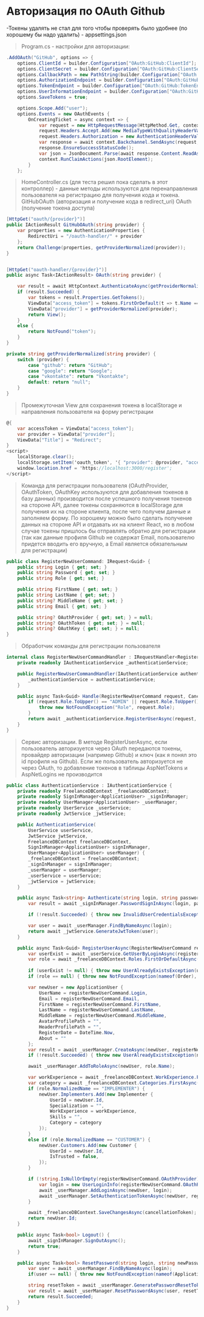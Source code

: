 # Авторизация по OAuth Github
-Токены удалять не стал для того чтобы проверять было удобнее (по хорошему бы надо удалить) - appsettings.json
> Program.cs - настройки для авторизации:
``` C#
.AddOAuth("GitHub", options => {
    options.ClientId = builder.Configuration["OAuth:GitHub:ClientId"];
    options.ClientSecret = builder.Configuration["OAuth:GitHub:ClientSecret"];
    options.CallbackPath = new PathString(builder.Configuration["OAuth:GitHub:CallbackURL"]); 
    options.AuthorizationEndpoint = builder.Configuration["OAuth:GitHub:AuthorizationEndpoint"];
    options.TokenEndpoint = builder.Configuration["OAuth:GitHub:TokenEndpoint"];
    options.UserInformationEndpoint = builder.Configuration["OAuth:GitHub:UserInfoEndpoint"];
    options.SaveTokens = true;

    options.Scope.Add("user");
    options.Events = new OAuthEvents {
        OnCreatingTicket = async context => {
            var request = new HttpRequestMessage(HttpMethod.Get, context.Options.UserInformationEndpoint);
            request.Headers.Accept.Add(new MediaTypeWithQualityHeaderValue("application/json"));
            request.Headers.Authorization = new AuthenticationHeaderValue("Bearer", context.AccessToken);
            var response = await context.Backchannel.SendAsync(request, HttpCompletionOption.ResponseHeadersRead, context.HttpContext.RequestAborted);
            response.EnsureSuccessStatusCode();
            var json = JsonDocument.Parse(await response.Content.ReadAsStringAsync());
            context.RunClaimActions(json.RootElement);
        }
    };

```
>HomeController.cs (для теста решил пока сделать в этот контроллер) - данные методы используются для перенаправления пользователя на регистрацию для получения кода и токена. GitHubOAuth (авторизация и получение кода в redirect_uri) OAuth (получение токена доступа)
``` C# 
[HttpGet("oauth/{provider}")]
public IActionResult GitHubOAuth(string provider) {
    var properties = new AuthenticationProperties {
        RedirectUri = "/oauth-handler/" + provider
    };
    return Challenge(properties, getProviderNormalized(provider));
}


[HttpGet("oauth-handler/{provider}")]
public async Task<IActionResult> OAuth(string provider) {

    var result = await HttpContext.AuthenticateAsync(getProviderNormalized(provider));
    if (result.Succeeded) {
        var tokens = result.Properties.GetTokens();
        ViewData["access_token"] = tokens.FirstOrDefault(t => t.Name == "access_token")?.Value;
        ViewData["provider"] = getProviderNormalized(provider);
        return View();
    }
    else {
        return NotFound("token");
    }
}

private string getProviderNormalized(string provider) { 
    switch (provider) {
        case "github": return "GitHub";
        case "google": return "Google";
        case "vkontakte": return "Vkontakte";
        default: return "null";
    }
}

```
>Промежуточная View для сохранения токена в localStorage и направления пользователя на форму регистрации
``` C# 
@{
    var accessToken = ViewData["access_token"];
    var provider = ViewData["provider"];
    ViewData["Title"] = "Redirect";
}
<script>
    localStorage.clear();
    localStorage.setItem('oauth_token', '{ "provider": @provider, "access_token": "@accessToken" }');
    window.location.href = 'https://localhost:3000/register';
</script>

```

> Команда для регистрации пользователя (OAuthProvider, OAuthToken, OAuthKey используются для добавления токенов в базу данных)
> производится после успешного получения токенов на стороне API, далее токены сохраняются в localStorage для получения их на стороне клиента, после чего получем данные и заполняем форму.
> По хорошему можно было сделать получение данных на стороне API и отдавать их на клиент React, но в любом случае токены пришлось бы отправлять обратно для регистрации (так как данные профиля Github не содержат Email, пользователю придется вводить его вручную, а Email является обязательным для регистрации)
``` C#
public class RegisterNewUserCommand: IRequest<Guid> {
    public string Login { get; set; }
    public string Password { get; set; }
    public string Role { get; set; }

    public string FirstName { get; set; }
    public string LastName { get; set; }
    public string? MiddleName { get; set; }
    public string Email { get; set; }

    public string? OAuthProvider { get; set; } = null;
    public string? OAuthToken { get; set; } = null;
    public string? OAuthKey { get; set; } = null;
}

```

> Обработчик команды для регистрации пользователя
``` C#
internal class RegisterNewUserCommandHandler : IRequestHandler<RegisterNewUserCommand, Guid> {
    private readonly IAuthenticationService _authenticationService;

    public RegisterNewUserCommandHandler(IAuthenticationService authenticationService) {
        _authenticationService = authenticationService;
    }

    public async Task<Guid> Handle(RegisterNewUserCommand request, CancellationToken cancellationToken) {
        if (request.Role.ToUpper() == "ADMIN" || request.Role.ToUpper() == "MANAGER") {
            throw new NotFoundException("Role", request.Role);
        }
        return await _authenticationService.RegisterUserAsync(request, cancellationToken);
    }
}
```

> Сервис авторизации. В методе RegisterUserAsync, если пользователь авторизуется через OAuth передаются токены, провайдер авторизации (например Github) и ключ (как я понял это id профиля на Github).
> Если же пользователь авторизуется не через OAuth, то добавление токенов в таблицы AspNetTokens и AspNetLogins не производится
``` C#
public class AuthenticationService : IAuthenticationService {
    private readonly FreelanceDBContext _freelanceDBContext;
    private readonly SignInManager<ApplicationUser> _signInManager;
    private readonly UserManager<ApplicationUser> _userManager;
    private readonly UserService _userService;
    private readonly JwtService _jwtService;

    public AuthenticationService(
        UserService userService, 
        JwtService jwtService, 
        FreelanceDBContext freelanceDBContext,
        SignInManager<ApplicationUser> signInManager,
        UserManager<ApplicationUser> userManager) {
        _freelanceDBContext = freelanceDBContext;
        _signInManager = signInManager;
        _userManager = userManager;
        _userService = userService;
        _jwtService = jwtService;
    }

    public async Task<string> Authenticate(string login, string password) {
        var result = await _signInManager.PasswordSignInAsync(login, password, false, lockoutOnFailure: false);

        if (!result.Succeeded) { throw new InvalidUserCredentialsException(); }

        var user = await _userManager.FindByNameAsync(login);
        return await _jwtService.GenerateJwtToken(user);
    }

    public async Task<Guid> RegisterUserAsync(RegisterNewUserCommand registerNewUserCommand, CancellationToken cancellationToken) {
        var userExist = await _userService.GetUserByLoginAsync(registerNewUserCommand.Login, cancellationToken);
        var role = await _freelanceDBContext.Roles.FirstOrDefaultAsync(role => role.NormalizedName == registerNewUserCommand.Role, cancellationToken);
        
        if (userExist != null) { throw new UserAlreadyExistsException(userExist.UserName); }
        if (role == null) { throw new NotFoundException(nameof(Order), registerNewUserCommand.Role); }

        var newUser = new ApplicationUser {
            UserName = registerNewUserCommand.Login,
            Email = registerNewUserCommand.Email,
            FirstName = registerNewUserCommand.FirstName,
            LastName = registerNewUserCommand.LastName,
            MiddleName = registerNewUserCommand.MiddleName,
            AvatarProfilePath = "",
            HeaderProfilePath = "",
            RegisterDate = DateTime.Now,
            About = ""
        };
        var result = await _userManager.CreateAsync(newUser, registerNewUserCommand.Password);
        if (!result.Succeeded) { throw new UserAlreadyExistsException(newUser.Email); } // исправить

        await _userManager.AddToRoleAsync(newUser, role.Name);

        var workExperience = await _freelanceDBContext.WorkExperience.FirstAsync();
        var category = await _freelanceDBContext.Categories.FirstAsync();
        if (role.NormalizedName == "IMPLEMENTER") {
            newUser.Implementers.Add(new Implementer {
                UserId = newUser.Id,
                Specialization = "",
                WorkExperience = workExperience,
                Skills = "",
                Category = category
            });
        }
        else if (role.NormalizedName == "CUSTOMER") {
            newUser.Customers.Add(new Customer {
                UserId = newUser.Id,
                IsTrusted = false,
            });
        }

        if (!string.IsNullOrEmpty(registerNewUserCommand.OAuthProvider) && !string.IsNullOrEmpty(registerNewUserCommand.OAuthToken)) {
            var login = new UserLoginInfo(registerNewUserCommand.OAuthProvider, registerNewUserCommand.OAuthKey, registerNewUserCommand.Login);
            await _userManager.AddLoginAsync(newUser, login);
            await _userManager.SetAuthenticationTokenAsync(newUser, registerNewUserCommand.OAuthProvider, "access_token", registerNewUserCommand.OAuthToken);
        }

        await _freelanceDBContext.SaveChangesAsync(cancellationToken);
        return newUser.Id;
    }

    public async Task<bool> Logout() {
        await _signInManager.SignOutAsync();
        return true;
    }

    public async Task<bool> ResetPassword(string login, string newPassword) {
        var user = await _userManager.FindByNameAsync(login);
        if(user == null) { throw new NotFoundException(nameof(ApplicationUser), login); }

        string resetToken = await _userManager.GeneratePasswordResetTokenAsync(user);
        var result = await _userManager.ResetPasswordAsync(user, resetToken, newPassword);
        return result.Succeeded;
    }
}
```
